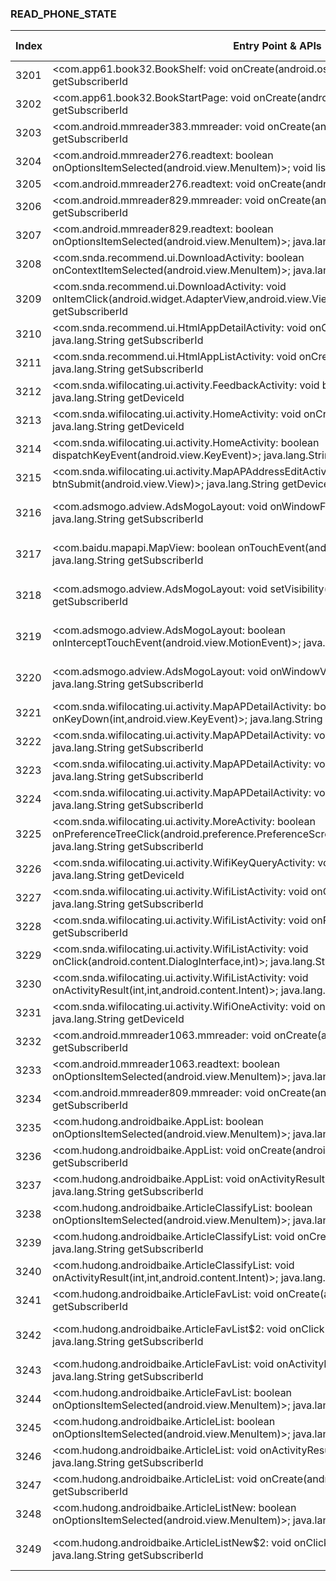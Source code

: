### READ_PHONE_STATE
| Index | Entry Point & APIs | Screen shot | Resource id | Label |
| ------------- | ------------- | ------------- |-------------|-------------|
| 3201 | <com.app61.book32.BookShelf: void onCreate(android.os.Bundle)>; java.lang.String getSubscriberId | ![](D:\COSMOS\output\py\Drebin\VirusShare_Android_20130506\VirusShare_79dc71e7041885f6e51938b54ed7e518\com.app61.book32.BookShelf.png) |  | |
| 3202 | <com.app61.book32.BookStartPage: void onCreate(android.os.Bundle)>; java.lang.String getSubscriberId | ![](D:\COSMOS\output\py\Drebin\VirusShare_Android_20130506\VirusShare_79dc71e7041885f6e51938b54ed7e518\com.app61.book32.BookStartPage.png) |  | |
| 3203 | <com.android.mmreader383.mmreader: void onCreate(android.os.Bundle)>; java.lang.String getSubscriberId | ![](D:\COSMOS\output\py\Drebin\VirusShare_Android_20130506\VirusShare_7a0d073b4542052d6d4620309c6478e7\com.android.mmreader383.mmreader.png) |  | |
| 3204 | <com.android.mmreader276.readtext: boolean onOptionsItemSelected(android.view.MenuItem)>; void listen | ![](D:\COSMOS\output\py\Drebin\VirusShare_Android_20130506\VirusShare_7a2fce61ec97c343030fb5606c8e32fb\com.android.mmreader276.readtext.png) |  | |
| 3205 | <com.android.mmreader276.readtext: void onCreate(android.os.Bundle)>; void listen | ![](D:\COSMOS\output\py\Drebin\VirusShare_Android_20130506\VirusShare_7a2fce61ec97c343030fb5606c8e32fb\com.android.mmreader276.readtext.png) |  | |
| 3206 | <com.android.mmreader829.mmreader: void onCreate(android.os.Bundle)>; java.lang.String getSubscriberId | ![](D:\COSMOS\output\py\Drebin\VirusShare_Android_20130506\VirusShare_7a51c9600b5f827b665fea30d77abeed\com.android.mmreader829.mmreader.png) |  | |
| 3207 | <com.android.mmreader829.readtext: boolean onOptionsItemSelected(android.view.MenuItem)>; java.lang.String getSubscriberId | ![](D:\COSMOS\output\py\Drebin\VirusShare_Android_20130506\VirusShare_7a51c9600b5f827b665fea30d77abeed\com.android.mmreader829.readtext.png) |  | |
| 3208 | <com.snda.recommend.ui.DownloadActivity: boolean onContextItemSelected(android.view.MenuItem)>; java.lang.String getSubscriberId | ![](D:\COSMOS\output\py\Drebin\VirusShare_Android_20130506\VirusShare_fbf7a9dfa497c98bd8f9b4f47923e85f\com.snda.recommend.ui.DownloadActivity.png) |  | |
| 3209 | <com.snda.recommend.ui.DownloadActivity: void onItemClick(android.widget.AdapterView,android.view.View,int,long)>; java.lang.String getSubscriberId | ![](D:\COSMOS\output\py\Drebin\VirusShare_Android_20130506\VirusShare_fbf7a9dfa497c98bd8f9b4f47923e85f\com.snda.recommend.ui.DownloadActivity.png) |  | |
| 3210 | <com.snda.recommend.ui.HtmlAppDetailActivity: void onCreate(android.os.Bundle)>; java.lang.String getSubscriberId | ![](D:\COSMOS\output\py\Drebin\VirusShare_Android_20130506\VirusShare_7a7600b823bf5e78419511c96cf850d2\com.snda.recommend.ui.HtmlAppDetailActivity.png) |  | |
| 3211 | <com.snda.recommend.ui.HtmlAppListActivity: void onCreate(android.os.Bundle)>; java.lang.String getSubscriberId | ![](D:\COSMOS\output\py\Drebin\VirusShare_Android_20130506\VirusShare_7a7600b823bf5e78419511c96cf850d2\com.snda.recommend.ui.HtmlAppListActivity.png) |  | |
| 3212 | <com.snda.wifilocating.ui.activity.FeedbackActivity: void btnSubmit(android.view.View)>; java.lang.String getDeviceId | ![](D:\COSMOS\output\py\Drebin\VirusShare_Android_20130506\VirusShare_7a7600b823bf5e78419511c96cf850d2\com.snda.wifilocating.ui.activity.FeedbackActivity.png) |  | |
| 3213 | <com.snda.wifilocating.ui.activity.HomeActivity: void onCreate(android.os.Bundle)>; java.lang.String getDeviceId | ![](D:\COSMOS\output\py\Drebin\VirusShare_Android_20130506\VirusShare_7a7600b823bf5e78419511c96cf850d2\com.snda.wifilocating.ui.activity.HomeActivity.png) |  | |
| 3214 | <com.snda.wifilocating.ui.activity.HomeActivity: boolean dispatchKeyEvent(android.view.KeyEvent)>; java.lang.String getSubscriberId | ![](D:\COSMOS\output\py\Drebin\VirusShare_Android_20130506\VirusShare_7a7600b823bf5e78419511c96cf850d2\com.snda.wifilocating.ui.activity.HomeActivity.png) |  | |
| 3215 | <com.snda.wifilocating.ui.activity.MapAPAddressEditActivity: void btnSubmit(android.view.View)>; java.lang.String getDeviceId | ![](D:\COSMOS\output\py\Drebin\VirusShare_Android_20130506\VirusShare_7a7600b823bf5e78419511c96cf850d2\com.snda.wifilocating.ui.activity.MapAPAddressEditActivity.png) |  | |
| 3216 | <com.adsmogo.adview.AdsMogoLayout: void onWindowFocusChanged(boolean)>; java.lang.String getSubscriberId | ![](D:\COSMOS\output\py\Drebin\VirusShare_Android_20130506\VirusShare_7a7600b823bf5e78419511c96cf850d2\com.snda.wifilocating.ui.activity.MapAPDetailActivity.png) | {'2131492893': <sensitive_component.SensitiveComponent.SensitiveView object at 0x000001C6AD5CFA58>} | |
| 3217 | <com.baidu.mapapi.MapView: boolean onTouchEvent(android.view.MotionEvent)>; java.lang.String getSubscriberId | ![](D:\COSMOS\output\py\Drebin\VirusShare_Android_20130506\VirusShare_7a7600b823bf5e78419511c96cf850d2\com.snda.wifilocating.ui.activity.MapAPDetailActivity.png) | {'2131492892': <sensitive_component.SensitiveComponent.SensitiveView object at 0x000001C6AD5CF400>} | |
| 3218 | <com.adsmogo.adview.AdsMogoLayout: void setVisibility(int)>; java.lang.String getSubscriberId | ![](D:\COSMOS\output\py\Drebin\VirusShare_Android_20130506\VirusShare_7a7600b823bf5e78419511c96cf850d2\com.snda.wifilocating.ui.activity.MapAPDetailActivity.png) | {'2131492893': <sensitive_component.SensitiveComponent.SensitiveView object at 0x000001C6AD5CFBA8>} | |
| 3219 | <com.adsmogo.adview.AdsMogoLayout: boolean onInterceptTouchEvent(android.view.MotionEvent)>; java.lang.String getSubscriberId | ![](D:\COSMOS\output\py\Drebin\VirusShare_Android_20130506\VirusShare_7a7600b823bf5e78419511c96cf850d2\com.snda.wifilocating.ui.activity.MapAPDetailActivity.png) | {'2131492893': <sensitive_component.SensitiveComponent.SensitiveView object at 0x000001C6AD5CF128>} | |
| 3220 | <com.adsmogo.adview.AdsMogoLayout: void onWindowVisibilityChanged(int)>; java.lang.String getSubscriberId | ![](D:\COSMOS\output\py\Drebin\VirusShare_Android_20130506\VirusShare_7a7600b823bf5e78419511c96cf850d2\com.snda.wifilocating.ui.activity.MapAPDetailActivity.png) | {'2131492893': <sensitive_component.SensitiveComponent.SensitiveView object at 0x000001C6AD5CFC18>} | |
| 3221 | <com.snda.wifilocating.ui.activity.MapAPDetailActivity: boolean onKeyDown(int,android.view.KeyEvent)>; java.lang.String getSubscriberId | ![](D:\COSMOS\output\py\Drebin\VirusShare_Android_20130506\VirusShare_7a7600b823bf5e78419511c96cf850d2\com.snda.wifilocating.ui.activity.MapAPDetailActivity.png) |  | |
| 3222 | <com.snda.wifilocating.ui.activity.MapAPDetailActivity: void hideDialog(android.view.View)>; java.lang.String getSubscriberId | ![](D:\COSMOS\output\py\Drebin\VirusShare_Android_20130506\VirusShare_7a7600b823bf5e78419511c96cf850d2\com.snda.wifilocating.ui.activity.MapAPDetailActivity.png) |  | |
| 3223 | <com.snda.wifilocating.ui.activity.MapAPDetailActivity: void onCreate(android.os.Bundle)>; java.lang.String getSubscriberId | ![](D:\COSMOS\output\py\Drebin\VirusShare_Android_20130506\VirusShare_7a7600b823bf5e78419511c96cf850d2\com.snda.wifilocating.ui.activity.MapAPDetailActivity.png) |  | |
| 3224 | <com.snda.wifilocating.ui.activity.MapAPDetailActivity: void btnReflash(android.view.View)>; java.lang.String getSubscriberId | ![](D:\COSMOS\output\py\Drebin\VirusShare_Android_20130506\VirusShare_7a7600b823bf5e78419511c96cf850d2\com.snda.wifilocating.ui.activity.MapAPDetailActivity.png) |  | |
| 3225 | <com.snda.wifilocating.ui.activity.MoreActivity: boolean onPreferenceTreeClick(android.preference.PreferenceScreen,android.preference.Preference)>; java.lang.String getSubscriberId | ![](D:\COSMOS\output\py\Drebin\VirusShare_Android_20130506\VirusShare_7a7600b823bf5e78419511c96cf850d2\com.snda.wifilocating.ui.activity.MoreActivity.png) |  | |
| 3226 | <com.snda.wifilocating.ui.activity.WifiKeyQueryActivity: void onCreate(android.os.Bundle)>; java.lang.String getDeviceId | ![](D:\COSMOS\output\py\Drebin\VirusShare_Android_20130506\VirusShare_7a7600b823bf5e78419511c96cf850d2\com.snda.wifilocating.ui.activity.WifiKeyQueryActivity.png) |  | |
| 3227 | <com.snda.wifilocating.ui.activity.WifiListActivity: void onCreate(android.os.Bundle)>; java.lang.String getSubscriberId | ![](D:\COSMOS\output\py\Drebin\VirusShare_Android_20130506\VirusShare_7a7600b823bf5e78419511c96cf850d2\com.snda.wifilocating.ui.activity.WifiListActivity.png) |  | |
| 3228 | <com.snda.wifilocating.ui.activity.WifiListActivity: void onResume()>; java.lang.String getSubscriberId | ![](D:\COSMOS\output\py\Drebin\VirusShare_Android_20130506\VirusShare_7a7600b823bf5e78419511c96cf850d2\com.snda.wifilocating.ui.activity.WifiListActivity.png) |  | |
| 3229 | <com.snda.wifilocating.ui.activity.WifiListActivity: void onClick(android.content.DialogInterface,int)>; java.lang.String getSubscriberId | ![](D:\COSMOS\output\py\Drebin\VirusShare_Android_20130506\VirusShare_7a7600b823bf5e78419511c96cf850d2\com.snda.wifilocating.ui.activity.WifiListActivity.png) |  | |
| 3230 | <com.snda.wifilocating.ui.activity.WifiListActivity: void onActivityResult(int,int,android.content.Intent)>; java.lang.String getSubscriberId | ![](D:\COSMOS\output\py\Drebin\VirusShare_Android_20130506\VirusShare_7a7600b823bf5e78419511c96cf850d2\com.snda.wifilocating.ui.activity.WifiListActivity.png) |  | |
| 3231 | <com.snda.wifilocating.ui.activity.WifiOneActivity: void onCreate(android.os.Bundle)>; java.lang.String getDeviceId | ![](D:\COSMOS\output\py\Drebin\VirusShare_Android_20130506\VirusShare_7a7600b823bf5e78419511c96cf850d2\com.snda.wifilocating.ui.activity.WifiOneActivity.png) |  | |
| 3232 | <com.android.mmreader1063.mmreader: void onCreate(android.os.Bundle)>; java.lang.String getSubscriberId | ![](D:\COSMOS\output\py\Drebin\VirusShare_Android_20130506\VirusShare_7aa1cd4d9a0ad7dd4c9ae94ccc8f5c6c\com.android.mmreader1063.mmreader.png) |  | |
| 3233 | <com.android.mmreader1063.readtext: boolean onOptionsItemSelected(android.view.MenuItem)>; java.lang.String getSubscriberId | ![](D:\COSMOS\output\py\Drebin\VirusShare_Android_20130506\VirusShare_7aa1cd4d9a0ad7dd4c9ae94ccc8f5c6c\com.android.mmreader1063.readtext.png) |  | |
| 3234 | <com.android.mmreader809.mmreader: void onCreate(android.os.Bundle)>; java.lang.String getSubscriberId | ![](D:\COSMOS\output\py\Drebin\VirusShare_Android_20130506\VirusShare_7ac7fa30f297322577ee67a82ab40c21\com.android.mmreader809.mmreader.png) |  | |
| 3235 | <com.hudong.androidbaike.AppList: boolean onOptionsItemSelected(android.view.MenuItem)>; java.lang.String getSubscriberId | ![](D:\COSMOS\output\py\Drebin\VirusShare_Android_20130506\VirusShare_e10bd136bef8a26093ebb6ab8bb220c5\com.hudong.androidbaike.AppList.png) |  | |
| 3236 | <com.hudong.androidbaike.AppList: void onCreate(android.os.Bundle)>; java.lang.String getSubscriberId | ![](D:\COSMOS\output\py\Drebin\VirusShare_Android_20130506\VirusShare_e10bd136bef8a26093ebb6ab8bb220c5\com.hudong.androidbaike.AppList.png) |  | |
| 3237 | <com.hudong.androidbaike.AppList: void onActivityResult(int,int,android.content.Intent)>; java.lang.String getSubscriberId | ![](D:\COSMOS\output\py\Drebin\VirusShare_Android_20130506\VirusShare_e10bd136bef8a26093ebb6ab8bb220c5\com.hudong.androidbaike.AppList.png) |  | |
| 3238 | <com.hudong.androidbaike.ArticleClassifyList: boolean onOptionsItemSelected(android.view.MenuItem)>; java.lang.String getSubscriberId | ![](D:\COSMOS\output\py\Drebin\VirusShare_Android_20130506\VirusShare_e10bd136bef8a26093ebb6ab8bb220c5\com.hudong.androidbaike.ArticleClassifyList.png) |  | |
| 3239 | <com.hudong.androidbaike.ArticleClassifyList: void onCreate(android.os.Bundle)>; java.lang.String getSubscriberId | ![](D:\COSMOS\output\py\Drebin\VirusShare_Android_20130506\VirusShare_e10bd136bef8a26093ebb6ab8bb220c5\com.hudong.androidbaike.ArticleClassifyList.png) |  | |
| 3240 | <com.hudong.androidbaike.ArticleClassifyList: void onActivityResult(int,int,android.content.Intent)>; java.lang.String getSubscriberId | ![](D:\COSMOS\output\py\Drebin\VirusShare_Android_20130506\VirusShare_e10bd136bef8a26093ebb6ab8bb220c5\com.hudong.androidbaike.ArticleClassifyList.png) |  | |
| 3241 | <com.hudong.androidbaike.ArticleFavList: void onCreate(android.os.Bundle)>; java.lang.String getSubscriberId | ![](D:\COSMOS\output\py\Drebin\VirusShare_Android_20130506\VirusShare_e10bd136bef8a26093ebb6ab8bb220c5\com.hudong.androidbaike.ArticleFavList.png) |  | |
| 3242 | <com.hudong.androidbaike.ArticleFavList$2: void onClick(android.view.View)>; java.lang.String getSubscriberId | ![](D:\COSMOS\output\py\Drebin\VirusShare_Android_20130506\VirusShare_e10bd136bef8a26093ebb6ab8bb220c5\com.hudong.androidbaike.ArticleFavList.png) | {'2131427420': <sensitive_component.SensitiveComponent.SensitiveView object at 0x000001C6AD5BD240>} | |
| 3243 | <com.hudong.androidbaike.ArticleFavList: void onActivityResult(int,int,android.content.Intent)>; java.lang.String getSubscriberId | ![](D:\COSMOS\output\py\Drebin\VirusShare_Android_20130506\VirusShare_e10bd136bef8a26093ebb6ab8bb220c5\com.hudong.androidbaike.ArticleFavList.png) |  | |
| 3244 | <com.hudong.androidbaike.ArticleFavList: boolean onOptionsItemSelected(android.view.MenuItem)>; java.lang.String getSubscriberId | ![](D:\COSMOS\output\py\Drebin\VirusShare_Android_20130506\VirusShare_e10bd136bef8a26093ebb6ab8bb220c5\com.hudong.androidbaike.ArticleFavList.png) |  | |
| 3245 | <com.hudong.androidbaike.ArticleList: boolean onOptionsItemSelected(android.view.MenuItem)>; java.lang.String getSubscriberId | ![](D:\COSMOS\output\py\Drebin\VirusShare_Android_20130506\VirusShare_7adc6eb5323b5fb30bd90583d33b918b\com.hudong.androidbaike.ArticleList.png) |  | |
| 3246 | <com.hudong.androidbaike.ArticleList: void onActivityResult(int,int,android.content.Intent)>; java.lang.String getSubscriberId | ![](D:\COSMOS\output\py\Drebin\VirusShare_Android_20130506\VirusShare_e10bd136bef8a26093ebb6ab8bb220c5\com.hudong.androidbaike.ArticleList.png) |  | |
| 3247 | <com.hudong.androidbaike.ArticleList: void onCreate(android.os.Bundle)>; java.lang.String getSubscriberId | ![](D:\COSMOS\output\py\Drebin\VirusShare_Android_20130506\VirusShare_e10bd136bef8a26093ebb6ab8bb220c5\com.hudong.androidbaike.ArticleList.png) |  | |
| 3248 | <com.hudong.androidbaike.ArticleListNew: boolean onOptionsItemSelected(android.view.MenuItem)>; java.lang.String getSubscriberId | ![](D:\COSMOS\output\py\Drebin\VirusShare_Android_20130506\VirusShare_7adc6eb5323b5fb30bd90583d33b918b\com.hudong.androidbaike.ArticleListNew.png) |  | |
| 3249 | <com.hudong.androidbaike.ArticleListNew$2: void onClick(android.view.View)>; java.lang.String getSubscriberId | ![](D:\COSMOS\output\py\Drebin\VirusShare_Android_20130506\VirusShare_e10bd136bef8a26093ebb6ab8bb220c5\com.hudong.androidbaike.ArticleListNew.png) | {'2131427420': <sensitive_component.SensitiveComponent.SensitiveView object at 0x000001C6AD14F1D0>} | |
